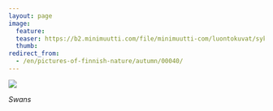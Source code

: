 ```yaml
---
layout: page
image:
  feature:
  teaser: https://b2.minimuutti.com/file/minimuutti-com/luontokuvat/syksy/DSC15897-245px.jpg
  thumb:
redirect_from:
  - /en/pictures-of-finnish-nature/autumn/00040/
---
```


[![](https://b2.minimuutti.com/file/minimuutti-com/luontokuvat/syksy/DSC15897-800px.jpg)](https://dl.dropboxusercontent.com/sh/ea1wtnz7z734o12/AACTXqB_v-jzOgqB71ZuNpyca/luontokuvat/syksy/DSC15897.jpg)

*Swans*
